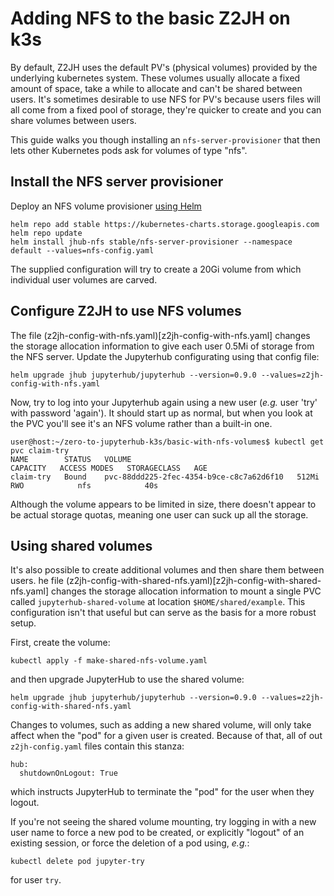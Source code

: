 # Adding NFS to the basic Z2JH on k3s

By default, Z2JH uses the default PV's (physical volumes) provided by the underlying kubernetes system. These volumes usually allocate a fixed amount of space, take a while to allocate and can't be shared between users. It's sometimes desirable to use NFS for PV's because users files will all come from a fixed pool of storage, they're quicker to create and you can share volumes between users.

This guide walks you though installing an `nfs-server-provisioner` that then lets other Kubernetes pods ask for volumes of type "nfs".

## Install the NFS server provisioner

Deploy an NFS volume provisioner [using Helm](https://hub.helm.sh/charts/stable/nfs-server-provisioner/1.1.1)

```
helm repo add stable https://kubernetes-charts.storage.googleapis.com 
helm repo update
helm install jhub-nfs stable/nfs-server-provisioner --namespace default --values=nfs-config.yaml
```
The supplied configuration will try to create a 20Gi volume from which individual user volumes are carved.

## Configure Z2JH to use NFS volumes

The file (z2jh-config-with-nfs.yaml)[z2jh-config-with-nfs.yaml] changes the storage allocation information to give each user 0.5Mi of storage from the NFS server. Update the Jupyterhub configurating using that config file:
```
helm upgrade jhub jupyterhub/jupyterhub --version=0.9.0 --values=z2jh-config-with-nfs.yaml
```
Now, try to log into your Jupyterhub again using a new user (_e.g._ user 'try' with password 'again'). It should start up as normal, but when you look at the PVC you'll see it's an NFS volume rather than a built-in one.
```
user@host:~/zero-to-jupyterhub-k3s/basic-with-nfs-volumes$ kubectl get pvc claim-try
NAME        STATUS   VOLUME                                     CAPACITY   ACCESS MODES   STORAGECLASS   AGE
claim-try   Bound    pvc-88ddd225-2fec-4354-b9ce-c8c7a62d6f10   512Mi      RWO            nfs            40s
```
Although the volume appears to be limited in size, there doesn't appear to be actual storage quotas, meaning one user can suck up all the storage.

## Using shared volumes

It's also possible to create additional volumes and then share them between users. he file (z2jh-config-with-shared-nfs.yaml)[z2jh-config-with-shared-nfs.yaml] changes the storage allocation information to mount a single PVC called `jupyterhub-shared-volume` at location `$HOME/shared/example`. This configuration isn't that useful but can serve as the basis for a more robust setup.

First, create the volume:
```
kubectl apply -f make-shared-nfs-volume.yaml
```
and then upgrade JupyterHub to use the shared volume:
```
helm upgrade jhub jupyterhub/jupyterhub --version=0.9.0 --values=z2jh-config-with-shared-nfs.yaml
```

Changes to volumes, such as adding a new shared volume, will only take affect when the "pod" for a given user is created. Because of that, all of out `z2jh-config.yaml` files contain this stanza:
```
hub:
  shutdownOnLogout: True 
```
which instructs JupyterHub to terminate the "pod" for the user when they logout.

If you're not seeing the shared volume mounting, try logging in with a new user name to force a new pod to be created, or explicitly "logout" of an existing session, or force the deletion of a pod using, _e.g._:
```
kubectl delete pod jupyter-try
```
for user `try`.